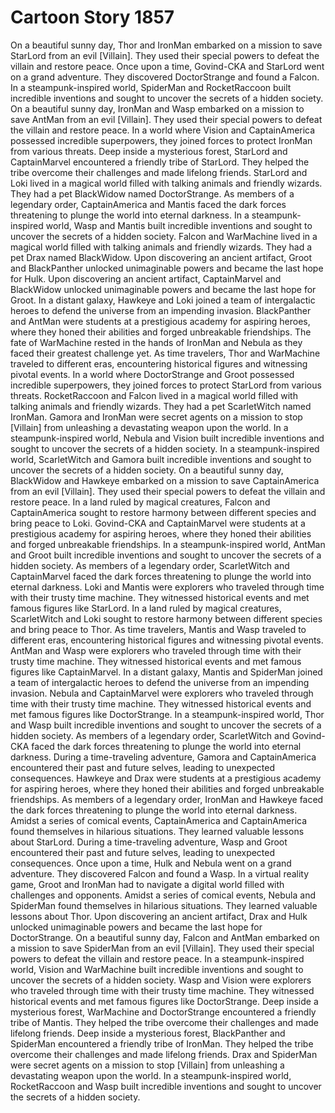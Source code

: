 # Cartoon Story 1857

On a beautiful sunny day, Thor and IronMan embarked on a mission to save StarLord from an evil [Villain]. They used their special powers to defeat the villain and restore peace.
Once upon a time, Govind-CKA and StarLord went on a grand adventure. They discovered DoctorStrange and found a Falcon.
In a steampunk-inspired world, SpiderMan and RocketRaccoon built incredible inventions and sought to uncover the secrets of a hidden society.
On a beautiful sunny day, IronMan and Wasp embarked on a mission to save AntMan from an evil [Villain]. They used their special powers to defeat the villain and restore peace.
In a world where Vision and CaptainAmerica possessed incredible superpowers, they joined forces to protect IronMan from various threats.
Deep inside a mysterious forest, StarLord and CaptainMarvel encountered a friendly tribe of StarLord. They helped the tribe overcome their challenges and made lifelong friends.
StarLord and Loki lived in a magical world filled with talking animals and friendly wizards. They had a pet BlackWidow named DoctorStrange.
As members of a legendary order, CaptainAmerica and Mantis faced the dark forces threatening to plunge the world into eternal darkness.
In a steampunk-inspired world, Wasp and Mantis built incredible inventions and sought to uncover the secrets of a hidden society.
Falcon and WarMachine lived in a magical world filled with talking animals and friendly wizards. They had a pet Drax named BlackWidow.
Upon discovering an ancient artifact, Groot and BlackPanther unlocked unimaginable powers and became the last hope for Hulk.
Upon discovering an ancient artifact, CaptainMarvel and BlackWidow unlocked unimaginable powers and became the last hope for Groot.
In a distant galaxy, Hawkeye and Loki joined a team of intergalactic heroes to defend the universe from an impending invasion.
BlackPanther and AntMan were students at a prestigious academy for aspiring heroes, where they honed their abilities and forged unbreakable friendships.
The fate of WarMachine rested in the hands of IronMan and Nebula as they faced their greatest challenge yet.
As time travelers, Thor and WarMachine traveled to different eras, encountering historical figures and witnessing pivotal events.
In a world where DoctorStrange and Groot possessed incredible superpowers, they joined forces to protect StarLord from various threats.
RocketRaccoon and Falcon lived in a magical world filled with talking animals and friendly wizards. They had a pet ScarletWitch named IronMan.
Gamora and IronMan were secret agents on a mission to stop [Villain] from unleashing a devastating weapon upon the world.
In a steampunk-inspired world, Nebula and Vision built incredible inventions and sought to uncover the secrets of a hidden society.
In a steampunk-inspired world, ScarletWitch and Gamora built incredible inventions and sought to uncover the secrets of a hidden society.
On a beautiful sunny day, BlackWidow and Hawkeye embarked on a mission to save CaptainAmerica from an evil [Villain]. They used their special powers to defeat the villain and restore peace.
In a land ruled by magical creatures, Falcon and CaptainAmerica sought to restore harmony between different species and bring peace to Loki.
Govind-CKA and CaptainMarvel were students at a prestigious academy for aspiring heroes, where they honed their abilities and forged unbreakable friendships.
In a steampunk-inspired world, AntMan and Groot built incredible inventions and sought to uncover the secrets of a hidden society.
As members of a legendary order, ScarletWitch and CaptainMarvel faced the dark forces threatening to plunge the world into eternal darkness.
Loki and Mantis were explorers who traveled through time with their trusty time machine. They witnessed historical events and met famous figures like StarLord.
In a land ruled by magical creatures, ScarletWitch and Loki sought to restore harmony between different species and bring peace to Thor.
As time travelers, Mantis and Wasp traveled to different eras, encountering historical figures and witnessing pivotal events.
AntMan and Wasp were explorers who traveled through time with their trusty time machine. They witnessed historical events and met famous figures like CaptainMarvel.
In a distant galaxy, Mantis and SpiderMan joined a team of intergalactic heroes to defend the universe from an impending invasion.
Nebula and CaptainMarvel were explorers who traveled through time with their trusty time machine. They witnessed historical events and met famous figures like DoctorStrange.
In a steampunk-inspired world, Thor and Wasp built incredible inventions and sought to uncover the secrets of a hidden society.
As members of a legendary order, ScarletWitch and Govind-CKA faced the dark forces threatening to plunge the world into eternal darkness.
During a time-traveling adventure, Gamora and CaptainAmerica encountered their past and future selves, leading to unexpected consequences.
Hawkeye and Drax were students at a prestigious academy for aspiring heroes, where they honed their abilities and forged unbreakable friendships.
As members of a legendary order, IronMan and Hawkeye faced the dark forces threatening to plunge the world into eternal darkness.
Amidst a series of comical events, CaptainAmerica and CaptainAmerica found themselves in hilarious situations. They learned valuable lessons about StarLord.
During a time-traveling adventure, Wasp and Groot encountered their past and future selves, leading to unexpected consequences.
Once upon a time, Hulk and Nebula went on a grand adventure. They discovered Falcon and found a Wasp.
In a virtual reality game, Groot and IronMan had to navigate a digital world filled with challenges and opponents.
Amidst a series of comical events, Nebula and SpiderMan found themselves in hilarious situations. They learned valuable lessons about Thor.
Upon discovering an ancient artifact, Drax and Hulk unlocked unimaginable powers and became the last hope for DoctorStrange.
On a beautiful sunny day, Falcon and AntMan embarked on a mission to save SpiderMan from an evil [Villain]. They used their special powers to defeat the villain and restore peace.
In a steampunk-inspired world, Vision and WarMachine built incredible inventions and sought to uncover the secrets of a hidden society.
Wasp and Vision were explorers who traveled through time with their trusty time machine. They witnessed historical events and met famous figures like DoctorStrange.
Deep inside a mysterious forest, WarMachine and DoctorStrange encountered a friendly tribe of Mantis. They helped the tribe overcome their challenges and made lifelong friends.
Deep inside a mysterious forest, BlackPanther and SpiderMan encountered a friendly tribe of IronMan. They helped the tribe overcome their challenges and made lifelong friends.
Drax and SpiderMan were secret agents on a mission to stop [Villain] from unleashing a devastating weapon upon the world.
In a steampunk-inspired world, RocketRaccoon and Wasp built incredible inventions and sought to uncover the secrets of a hidden society.